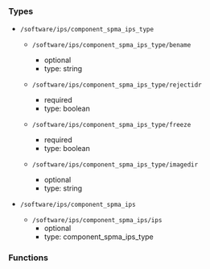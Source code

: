 ### Types

- `/software/ips/component_spma_ips_type`
    - `/software/ips/component_spma_ips_type/bename`
        - optional
        - type: string

    - `/software/ips/component_spma_ips_type/rejectidr`
        - required
        - type: boolean

    - `/software/ips/component_spma_ips_type/freeze`
        - required
        - type: boolean

    - `/software/ips/component_spma_ips_type/imagedir`
        - optional
        - type: string

- `/software/ips/component_spma_ips`
    - `/software/ips/component_spma_ips/ips`
        - optional
        - type: component_spma_ips_type
### Functions

